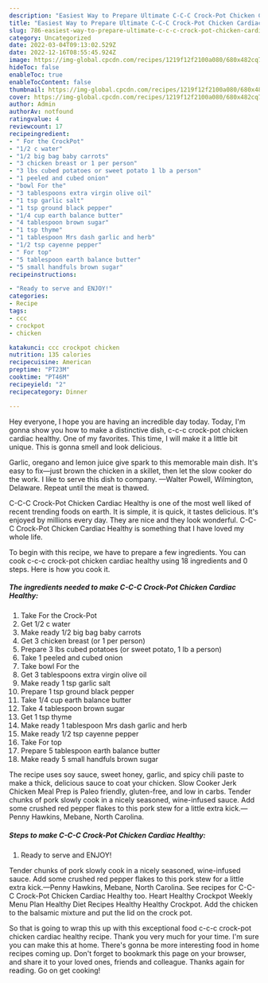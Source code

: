 ```yaml
---
description: "Easiest Way to Prepare Ultimate C-C-C Crock-Pot Chicken Cardiac Healthy"
title: "Easiest Way to Prepare Ultimate C-C-C Crock-Pot Chicken Cardiac Healthy"
slug: 786-easiest-way-to-prepare-ultimate-c-c-c-crock-pot-chicken-cardiac-healthy
category: Uncategorized
date: 2022-03-04T09:13:02.529Z
date: 2022-12-16T08:55:45.924Z
image: https://img-global.cpcdn.com/recipes/1219f12f2100a080/680x482cq70/c-c-c-crock-pot-chicken-cardiac-healthy-recipe-main-photo.jpg
hideToc: false
enableToc: true
enableTocContent: false
thumbnail: https://img-global.cpcdn.com/recipes/1219f12f2100a080/680x482cq70/c-c-c-crock-pot-chicken-cardiac-healthy-recipe-main-photo.jpg
cover: https://img-global.cpcdn.com/recipes/1219f12f2100a080/680x482cq70/c-c-c-crock-pot-chicken-cardiac-healthy-recipe-main-photo.jpg
author: Admin
authorAv: notfound
ratingvalue: 4
reviewcount: 17
recipeingredient:
- " For the CrockPot"
- "1/2 c water"
- "1/2 big bag baby carrots"
- "3 chicken breast or 1 per person"
- "3 lbs cubed potatoes or sweet potato 1 lb a person"
- "1 peeled and cubed onion"
- "bowl For the"
- "3 tablespoons extra virgin olive oil"
- "1 tsp garlic salt"
- "1 tsp ground black pepper"
- "1/4 cup earth balance butter"
- "4 tablespoon brown sugar"
- "1 tsp thyme"
- "1 tablespoon Mrs dash garlic and herb"
- "1/2 tsp cayenne pepper"
- " For top"
- "5 tablespoon earth balance butter"
- "5 small handfuls brown sugar"
recipeinstructions:

- "Ready to serve and ENJOY!"
categories:
- Recipe
tags:
- ccc
- crockpot
- chicken

katakunci: ccc crockpot chicken 
nutrition: 135 calories
recipecuisine: American
preptime: "PT23M"
cooktime: "PT46M"
recipeyield: "2"
recipecategory: Dinner

---
```



Hey everyone, I hope you are having an incredible day today. Today, I'm gonna show you how to make a distinctive dish, c-c-c crock-pot chicken cardiac healthy. One of my favorites. This time, I will make it a little bit unique. This is gonna smell and look delicious.

Garlic, oregano and lemon juice give spark to this memorable main dish. It&#39;s easy to fix—just brown the chicken in a skillet, then let the slow cooker do the work. I like to serve this dish to company. —Walter Powell, Wilmington, Delaware. Repeat until the meat is thawed.

C-C-C Crock-Pot Chicken Cardiac Healthy is one of the most well liked of recent trending foods on earth. It is simple, it is quick, it tastes delicious. It's enjoyed by millions every day. They are nice and they look wonderful. C-C-C Crock-Pot Chicken Cardiac Healthy is something that I have loved my whole life.


To begin with this recipe, we have to prepare a few ingredients. You can cook c-c-c crock-pot chicken cardiac healthy using 18 ingredients and 0 steps. Here is how you cook it.

<!--inarticleads1-->

##### The ingredients needed to make C-C-C Crock-Pot Chicken Cardiac Healthy:

1. Take  For the Crock-Pot
1. Get 1/2 c water
1. Make ready 1/2 big bag baby carrots
1. Get 3 chicken breast (or 1 per person)
1. Prepare 3 lbs cubed potatoes (or sweet potato, 1 lb a person)
1. Take 1 peeled and cubed onion
1. Take bowl For the
1. Get 3 tablespoons extra virgin olive oil
1. Make ready 1 tsp garlic salt
1. Prepare 1 tsp ground black pepper
1. Take 1/4 cup earth balance butter
1. Take 4 tablespoon brown sugar
1. Get 1 tsp thyme
1. Make ready 1 tablespoon Mrs dash garlic and herb
1. Make ready 1/2 tsp cayenne pepper
1. Take  For top
1. Prepare 5 tablespoon earth balance butter
1. Make ready 5 small handfuls brown sugar


The recipe uses soy sauce, sweet honey, garlic, and spicy chili paste to make a thick, delicious sauce to coat your chicken. Slow Cooker Jerk Chicken Meal Prep is Paleo friendly, gluten-free, and low in carbs. Tender chunks of pork slowly cook in a nicely seasoned, wine-infused sauce. Add some crushed red pepper flakes to this pork stew for a little extra kick.—Penny Hawkins, Mebane, North Carolina. 

<!--inarticleads2-->

##### Steps to make C-C-C Crock-Pot Chicken Cardiac Healthy:


1. Ready to serve and ENJOY!

Tender chunks of pork slowly cook in a nicely seasoned, wine-infused sauce. Add some crushed red pepper flakes to this pork stew for a little extra kick.—Penny Hawkins, Mebane, North Carolina. See recipes for C-C-C Crock-Pot Chicken Cardiac Healthy too. Heart Healthy Crockpot Weekly Menu Plan Healthy Diet Recipes Healthy Healthy Crockpot. Add the chicken to the balsamic mixture and put the lid on the crock pot. 

So that is going to wrap this up with this exceptional food c-c-c crock-pot chicken cardiac healthy recipe. Thank you very much for your time. I'm sure you can make this at home. There's gonna be more interesting food in home recipes coming up. Don't forget to bookmark this page on your browser, and share it to your loved ones, friends and colleague. Thanks again for reading. Go on get cooking!
